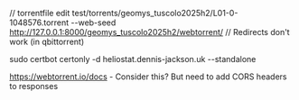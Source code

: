 // torrentfile edit test/torrents/geomys_tuscolo2025h2/L01-0-1048576.torrent --web-seed http://127.0.0.1:8000/geomys_tuscolo2025h2/webtorrent/
// Redirects don't work (in qbittorrent)


sudo certbot certonly -d heliostat.dennis-jackson.uk --standalone

https://webtorrent.io/docs - Consider this? But need to add CORS headers to responses